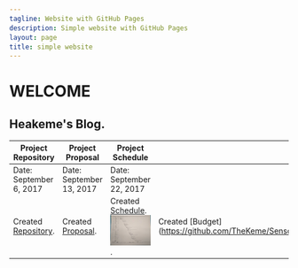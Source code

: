 ```yaml
---
tagline: Website with GitHub Pages
description: Simple website with GitHub Pages
layout: page
title: simple website
---
```



# WELCOME

Heakeme's Blog.
-------------
Project Repository | Project Proposal | Project Schedule | Project Budget Proposal
-------------------| -----------------|----------------- |------------------------
Date: September 6, 2017 | Date: September 13, 2017 | Date: September 22, 2017 
Created [Repository](https://github.com/Thekeme/KemeRepository). | Created [Proposal](https://github.com/TheKeme/KemeRepository/blob/master/DOCUMENTS/ProposalContentheakemeWilliams.pdf). |  Created [Schedule](https://github.com/TheKeme/KemeRepository//blob/master/DOCUMENTS/DMX512Schedule.mpp). ![Image of Schedule](https://github.com/TheKeme/KemeRepository/blob/master/IMAGES/ProjectSchedule.jpeg).  |  Created [Budget] (https://github.com/TheKeme/SensorEffector/blob/master/DOCUMENTS/DMX%20512%20CONTROLLER.docx).


